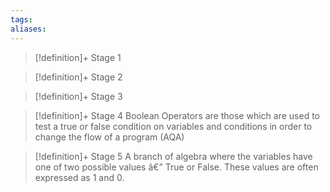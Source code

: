 ```yaml
---
tags:
aliases:
---
```


> [!definition]+ Stage 1
>

> [!definition]+ Stage 2
>

> [!definition]+ Stage 3
>

> [!definition]+ Stage 4
> Boolean Operators are those which are used to test a true or false condition on
variables and conditions in order to change the flow of a program (AQA)

> [!definition]+ Stage 5
> A branch of algebra where the variables have one of two possible values â€” True or False. These values are often expressed as 1 and 0.


